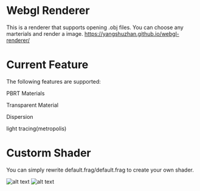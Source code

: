 # Webgl Renderer
This is a renderer that supports opening .obj files. You can choose any marterials and render a image.
https://yangshuzhan.github.io/webgl-renderer/

# Current Feature
The following features are supported:

PBRT Materials

Transparent Material

Dispersion

light tracing(metropolis)

# Custorm Shader
You can simply rewrite default.frag/default.frag to create your own shader.

![alt text](/examples/happy2)
![alt text](http://url/to/img.png)
